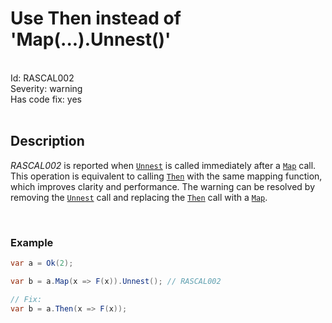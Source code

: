 # Use Then instead of 'Map(...).Unnest()'

<br/>

<div class="text-secondary lh-lg" style="font-size: 14px;">
Id: RASCAL002
<br/>
Severity: <span class="text-warning">warning</span>
<br/>
Has code fix: <span class="text-success">yes</span>
<br/>
</div>

<br/>

## Description

*RASCAL002* is reported when [`Unnest`](~/api/Rascal.ResultExtensions.yml#Rascal_ResultExtensions_Unnest__1_Rascal_Result_Rascal_Result___0___) is called immediately after a [`Map`](~/api/Rascal.Result-1.yml#Rascal_Result_1_Map__1_System_Func__0___0__) call. This operation is equivalent to calling [`Then`](~/api/Rascal.Result-1.yml#Rascal_Result_1_Then__1_System_Func__0_Rascal_Result___0___) with the same mapping function, which improves clarity and performance. The warning can be resolved by removing the [`Unnest`](~/api/Rascal.ResultExtensions.yml#Rascal_ResultExtensions_Unnest__1_Rascal_Result_Rascal_Result___0___) call and replacing the [`Then`](~/api/Rascal.Result-1.yml#Rascal_Result_1_Then__1_System_Func__0_Rascal_Result___0___) call with a [`Map`](~/api/Rascal.Result-1.yml#Rascal_Result_1_Map__1_System_Func__0___0__).

<br/>

### Example

```cs
var a = Ok(2);

var b = a.Map(x => F(x)).Unnest(); // RASCAL002

// Fix:
var b = a.Then(x => F(x));
```
